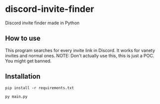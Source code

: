 # discord-invite-finder
Discord invite finder made in Python

## How to use
This program searches for every invite link in Discord. It works for vanety invites and normal ones.
NOTE: Don't actually use this, this is just a POC. You might get banned.

## Installation
`pip install -r requirements.txt`

`py main.py`
